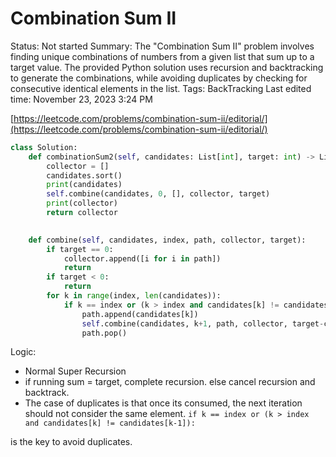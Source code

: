 # Combination Sum II

Status: Not started
Summary: The "Combination Sum II" problem involves finding unique combinations of numbers from a given list that sum up to a target value. The provided Python solution uses recursion and backtracking to generate the combinations, while avoiding duplicates by checking for consecutive identical elements in the list.
Tags: BackTracking
Last edited time: November 23, 2023 3:24 PM

[https://leetcode.com/problems/combination-sum-ii/editorial/](https://leetcode.com/problems/combination-sum-ii/editorial/)

```python
class Solution:
    def combinationSum2(self, candidates: List[int], target: int) -> List[List[int]]:
        collector = []
        candidates.sort()
        print(candidates)
        self.combine(candidates, 0, [], collector, target)
        print(collector)
        return collector
    

    def combine(self, candidates, index, path, collector, target):
        if target == 0:
            collector.append([i for i in path])
            return
        if target < 0:
            return
        for k in range(index, len(candidates)):
            if k == index or (k > index and candidates[k] != candidates[k-1]):
                path.append(candidates[k])
                self.combine(candidates, k+1, path, collector, target-candidates[k])
                path.pop()
```

Logic:

- Normal Super Recursion
- if running sum = target, complete recursion. else cancel recursion and backtrack.
- The case of duplicates is that once its consumed, the next iteration should not consider the same element.
`if k == index or (k > index and candidates[k] != candidates[k-1]):`

is the key to avoid duplicates.